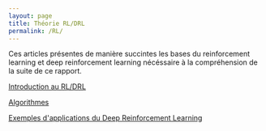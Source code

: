 ```yaml
---
layout: page
title: Théorie RL/DRL
permalink: /RL/
---
```

<link rel="stylesheet" href="https://picorba.github.io/Rapport-veille-technologique/assets/css/theme_dark.css">
<div class="texte">
Ces articles présentes de manière succintes les bases du reinforcement learning et deep reinforcement learning nécéssaire à la compréhension de la suite de ce rapport.
</div>

[Introduction au RL/DRL](/Rapport-veille-technologique/deep_rl/2024/03/16/Introduction_RL.html)

[Algorithmes](https://picorba.github.io/Rapport-veille-technologique/deep_rl/2024/03/17/algo.html)

[Exemples d'applications du Deep Reinforcement Learning](https://picorba.github.io/Rapport-veille-technologique/deep_rl/2024/03/17/exemple_rl.html)
